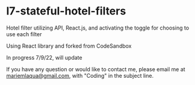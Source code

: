 # l7-stateful-hotel-filters
Hotel filter utilizing API, React.js, and activating the toggle for choosing to use each filter

Using React library and forked from CodeSandbox

In progress 7/9/22, will update 

If you have any question or would like to contact me, please email me at mariemlaqua@gmail.com, with "Coding" in the subject line.
